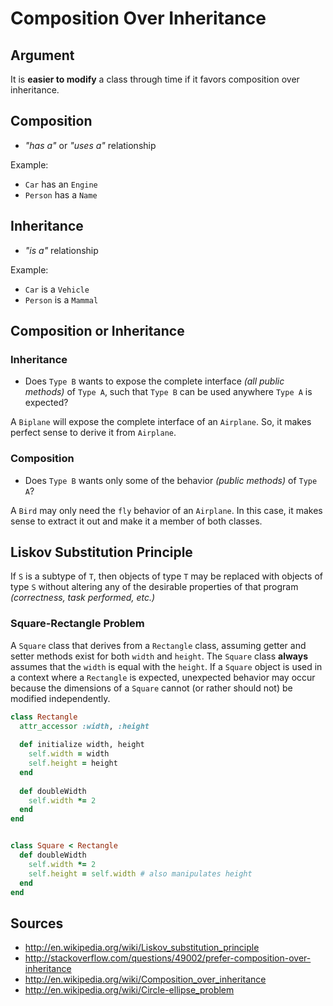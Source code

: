 # Composition Over Inheritance

## Argument
It is **easier to modify** a class through time if it favors composition over inheritance.

## Composition
- *"has a"* or *"uses a"* relationship

Example:
- `Car` has an `Engine`
- `Person` has a `Name`

## Inheritance
- *"is a"* relationship

Example:
- `Car` is a `Vehicle`
- `Person` is a `Mammal`

## Composition or Inheritance

### Inheritance
- Does `Type B` wants to expose the complete interface *(all public methods)* of `Type A`, such that `Type B` can be used anywhere `Type A` is expected?

A `Biplane` will expose the complete interface of an `Airplane`. So, it makes perfect sense to derive it from `Airplane`.

### Composition
- Does `Type B` wants only some of the behavior *(public methods)* of `Type A`?

A `Bird` may only need the `fly` behavior of an `Airplane`. In this case, it makes sense to extract it out and make it a member of both classes.

## Liskov Substitution Principle

  If `S` is a subtype of `T`, then objects of type `T` may be replaced with objects of type `S` without altering
  any of the desirable properties of that program *(correctness, task performed, etc.)*

### Square-Rectangle Problem

A `Square` class that derives from a `Rectangle` class, assuming getter and setter methods exist for both `width` and `height`. The `Square` class **always** assumes that the `width` is equal with the `height`. If a `Square` object is used in a context where a `Rectangle` is expected, unexpected behavior may occur because the dimensions of a `Square` cannot (or rather should not) be modified independently.

```ruby
class Rectangle
  attr_accessor :width, :height
  
  def initialize width, height
    self.width = width
    self.height = height
  end
  
  def doubleWidth
    self.width *= 2 
  end
end


class Square < Rectangle
  def doubleWidth
    self.width *= 2
    self.height = self.width # also manipulates height
  end
end

```


## Sources
- http://en.wikipedia.org/wiki/Liskov_substitution_principle
- http://stackoverflow.com/questions/49002/prefer-composition-over-inheritance
- http://en.wikipedia.org/wiki/Composition_over_inheritance
- http://en.wikipedia.org/wiki/Circle-ellipse_problem
